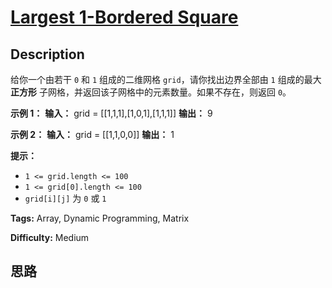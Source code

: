 # [Largest 1-Bordered Square][title]

## Description

给你一个由若干 `0` 和 `1` 组成的二维网格 `grid`，请你找出边界全部由 `1` 组成的最大 **正方形**
子网格，并返回该子网格中的元素数量。如果不存在，则返回 `0`。



**示例 1：**
            **输入：** grid = [[1,1,1],[1,0,1],[1,1,1]]    **输出：** 9    

**示例 2：**
            **输入：** grid = [[1,1,0,0]]    **输出：** 1    



**提示：**

  * `1 <= grid.length <= 100`
  * `1 <= grid[0].length <= 100`
  * `grid[i][j]` 为 `0` 或 `1`


**Tags:** Array, Dynamic Programming, Matrix

**Difficulty:** Medium

## 思路

[title]: https://leetcode-cn.com/problems/largest-1-bordered-square
